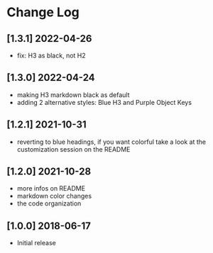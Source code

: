 # Change Log

## [1.3.1] 2022-04-26
- fix: H3 as black, not H2

## [1.3.0] 2022-04-24
- making H3 markdown black as default
- adding 2 alternative styles: Blue H3 and Purple Object Keys

## [1.2.1] 2021-10-31
- reverting to blue headings, if you want colorful take a look at the customization session on the README

## [1.2.0] 2021-10-28
- more infos on README
- markdown color changes
- the code organization


## [1.0.0] 2018-06-17
- Initial release
